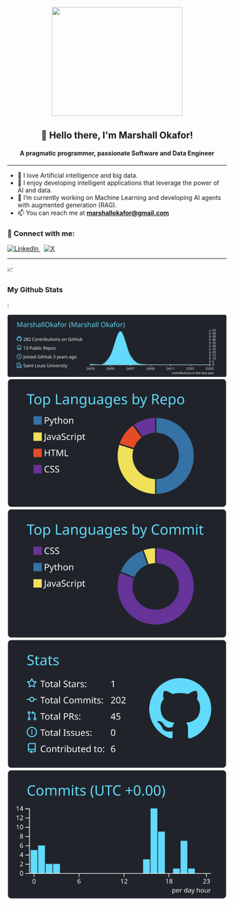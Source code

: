 <p align="center">
  <img src="https://user-images.githubusercontent.com/37137713/128654147-fd2f1a93-fdd5-4a84-a1a6-d618265823b3.gif" width="300" height="250">
</p>

<h2 align="center">👋 Hello there, I'm Marshall Okafor!</h2>

<h4 align="center">A pragmatic programmer, passionate Software and Data Engineer</h4>

---

- 🔭 I love Artificial intelligence and big data.
- 👯 I enjoy developing intelligent applications that leverage the power of AI and data.
- 🌱 I’m currently working on Machine Learning and developing AI agents with augmented generation (RAG).
- 📫 You can reach me at **marshallokafor@gmail.com**

<h3 align="left">🔗 Connect with me:</h3>
<p>
  <a href="https://www.linkedin.com/in/marshall-okafor-7253b5106" target="blank">
    <img src="https://upload.wikimedia.org/wikipedia/commons/c/ca/LinkedIn_logo_initials.png" alt="LinkedIn" height="40" width="40"/> 
  </a>
  &nbsp;
  <a href="https://www.twitter.com/MarshallOkafor" target="blank">
    <img src="https://freelogopng.com/images/all_img/1690643591twitter-x-logo-png.png" alt="X" height="40" width="40"/>
  </a>
</p>

---

<summary>📈 <h3>My Github Stats</h3>:</summary>

[![](https://raw.githubusercontent.com/MarshallOkafor/marshallokafor/master/profile-summary-card-output/react/0-profile-details.svg)](https://github.com/vn7n24fzkq/github-profile-summary-cards)
[![](https://raw.githubusercontent.com/MarshallOkafor/marshallokafor/master/profile-summary-card-output/react/1-repos-per-language.svg)](https://github.com/vn7n24fzkq/github-profile-summary-cards) [![](https://raw.githubusercontent.com/MarshallOkafor/marshallokafor/master/profile-summary-card-output/react/2-most-commit-language.svg)](https://github.com/vn7n24fzkq/github-profile-summary-cards)
[![](https://raw.githubusercontent.com/MarshallOkafor/marshallokafor/master/profile-summary-card-output/react/3-stats.svg)](https://github.com/vn7n24fzkq/github-profile-summary-cards) [![](https://raw.githubusercontent.com/MarshallOkafor/marshallokafor/master/profile-summary-card-output/react/4-productive-time.svg)](https://github.com/vn7n24fzkq/github-profile-summary-cards)
